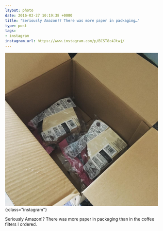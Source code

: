 ```yaml
---
layout: photo
date: 2016-02-27 10:19:38 +0000
title: "Seriously Amazon!? There was more paper in packaging…"
type: post
tags:
- instagram
instagram_url: https://www.instagram.com/p/BCST8c4Jtwj/
---
```


![Instagram - BCST8c4Jtwj](/img/BCST8c4Jtwj.jpg){:class="instagram"}

Seriously Amazon!? There was more paper in packaging than in the coffee filters I ordered.
